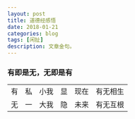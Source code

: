 ```yaml
---
layout: post
title: 道德经感悟
date: 2018-01-21
categories: blog
tags: [闲扯]
description: 文章金句。
---
```

### 有即是无，无即是有
<table>
<tr><td>有</td><td>私</td><td>小我</td><td>显</td><td>现在</td><td>有无相生</td></tr>
<tr><td>无</td><td>一</td><td>大我</td><td>隐</td><td>未来</td><td>有无互根</td></tr>
</table>
